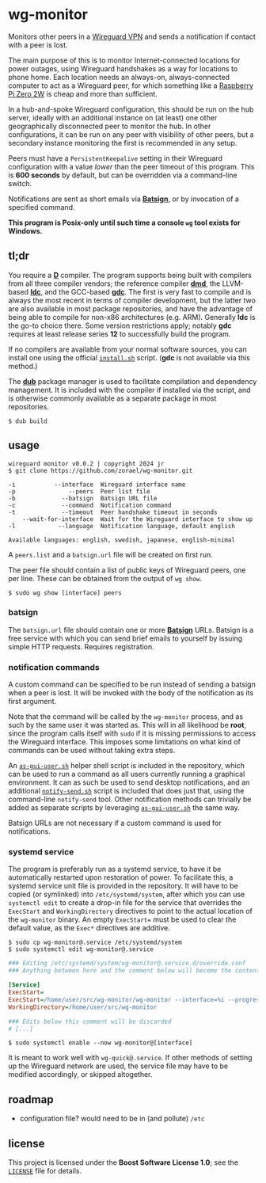 # wg-monitor

Monitors other peers in a [Wireguard VPN](https://www.wireguard.com) and sends a notification if contact with a peer is lost.

The main purpose of this is to monitor Internet-connected locations for power outages, using Wireguard handshakes as a way for locations to phone home. Each location needs an always-on, always-connected computer to act as a Wireguard peer, for which something like a [Raspberry Pi Zero 2W](https://www.raspberrypi.com/products/raspberry-pi-zero-2-w) is cheap and more than sufficient.

In a hub-and-spoke Wireguard configuration, this should be run on the hub server, ideally with an additional instance on (at least) one other geographically disconnected peer to monitor the hub. In other configurations, it can be run on any peer with visibility of other peers, but a secondary instance monitoring the first is recommended in any setup.

Peers must have a `PersistentKeepalive` setting in their Wireguard configuration with a value *lower* than the peer timeout of this program. This is **600 seconds** by default, but can be overridden via a command-line switch.

Notifications are sent as short emails via [**Batsign**](#batsign), or by invocation of a specified command.

**This program is Posix-only until such time a console `wg` tool exists for Windows.**

## tl;dr

You require a [**D**](https://dlang.org) compiler. The program supports being built with compilers from all three compiler vendors; the reference compiler [**dmd**](https://dlang.org/download.html), the LLVM-based [**ldc**](https://github.com/ldc-developers/ldc#installation), and the GCC-based [**gdc**](https://gdcproject.org). The first is very fast to compile and is always the most recent in terms of compiler development, but the latter two are also available in most package repositories, and have the advantage of being able to compile for non-x86 architectures (e.g. ARM). Generally **ldc** is the go-to choice there. Some version restrictions apply; notably **gdc** requires at least release series **12** to successfully build the program.

If no compilers are available from your normal software sources, you can install one using the official [`install.sh`](https://dlang.org/install.html) script. (**gdc** is not available via this method.)

The [**dub**](https://dub.pm/cli-reference/dub) package manager is used to facilitate compilation and dependency management. It is included with the compiler if installed via the script, and is otherwise commonly available as a separate package in most repositories.

```shell
$ dub build
```

## usage

```
wireguard monitor v0.0.2 | copyright 2024 jr
$ git clone https://github.com/zorael/wg-monitor.git

-i           --interface  Wireguard interface name
-p               --peers  Peer list file
-b             --batsign  Batsign URL file
-c             --command  Notification command
-t             --timeout  Peer handshake timeout in seconds
    --wait-for-interface  Wait for the Wireguard interface to show up
-l            --language  Notification language, default english

Available languages: english, swedish, japanese, english-minimal
```

A `peers.list` and a `batsign.url` file will be created on first run.

The peer file should contain a list of public keys of Wireguard peers, one per line. These can be obtained from the output of `wg show`.

```shell
$ sudo wg show [interface] peers
```

### batsign

The `batsign.url` file should contain one or more [**Batsign**](https://batsign.me) URLs. Batsign is a free service with which you can send brief emails to yourself by issuing simple HTTP requests. Requires registration.

### notification commands

A custom command can be specified to be run instead of sending a batsign when a peer is lost. It will be invoked with the body of the notification as its first argument.

Note that the command will be called by the `wg-monitor` process, and as such by the same user it was started as. This will in all likelihood be **root**, since the program calls itself with `sudo` if it is missing permissions to access the Wireguard interface. This imposes some limitations on what kind of commands can be used without taking extra steps.

An [`as-gui-user.sh`](as-gui-user.sh) helper shell script is included in the repository, which can be used to run a command as all users currently running a graphical environment. It can as such be used to send desktop notifications, and an additional [`notify-send.sh`](notify-send.sh) script is included that does just that, using the command-line `notify-send` tool. Other notification methods can trivially be added as separate scripts by leveraging [`as-gui-user.sh`](as-gui-user.sh) the same way.

Batsign URLs are not necessary if a custom command is used for notifications.

### systemd service

The program is preferably run as a systemd service, to have it be automatically restarted upon restoration of power. To facilitate this, a systemd service unit file is provided in the repository. It will have to be copied (or symlinked) into `/etc/systemd/system`, after which you can use `systemctl edit` to create a drop-in file for the service that overrides the `ExecStart` and `WorkingDirectory` directives to point to the actual location of the `wg-monitor` binary. An empty `ExecStart=` must be used to clear the default value, as the `Exec*` directives are additive.

```shell
$ sudo cp wg-monitor@.service /etc/systemd/system
$ sudo systemctl edit wg-monitor@.service
```

```ini
### Editing /etc/systemd/system/wg-monitor@.service.d/override.conf
### Anything between here and the comment below will become the contents of the drop-in file

[Service]
ExecStart=
ExecStart=/home/user/src/wg-monitor/wg-monitor --interface=%i --progress=false --wait-for-interface --language=swedish
WorkingDirectory=/home/user/src/wg-monitor

### Edits below this comment will be discarded
# [...]
```

```shell
$ sudo systemctl enable --now wg-monitor@[interface]
```

It is meant to work well with `wg-quick@.service`. If other methods of setting up the Wireguard network are used, the service file may have to be modified accordingly, or skipped altogether.

## roadmap

* configuration file? would need to be in (and pollute) `/etc`

## license

This project is licensed under the **Boost Software License 1.0**; see the [`LICENSE`](LICENSE) file for details.

